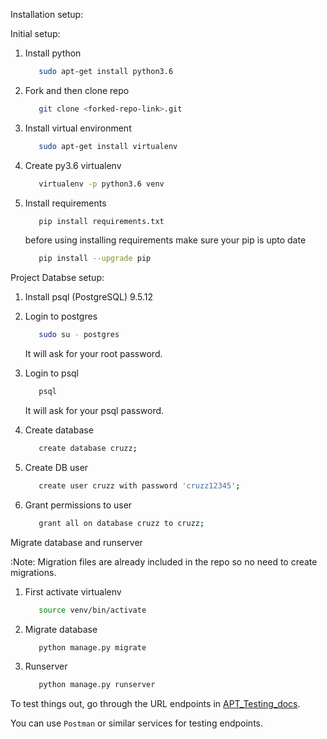 Installation setup:

Initial setup:

1. Install python
    ```bash
       sudo apt-get install python3.6
    ```

2. Fork and then clone repo
    ```bash
       git clone <forked-repo-link>.git
    ```

3. Install virtual environment
    ```bash
       sudo apt-get install virtualenv
    ```

4. Create py3.6 virtualenv
    ```bash
       virtualenv -p python3.6 venv
    ```

5. Install requirements
    ```bash
       pip install requirements.txt 
    ```
    
    before using installing requirements make sure your pip is upto date
    ```bash
       pip install --upgrade pip
    ```

Project Databse setup:
1. Install psql (PostgreSQL) 9.5.12

2. Login to postgres
    ```bash
       sudo su - postgres
    ```
    It will ask for your root password.

3. Login to psql
    ```bash
       psql
    ```
    It will ask for your psql password.

4. Create database
    ```bash
       create database cruzz;
    ```

5. Create DB user
    ```bash
       create user cruzz with password 'cruzz12345';
    ```

6. Grant permissions to user
    ```bash
       grant all on database cruzz to cruzz;
    ```


Migrate database and runserver

:Note: Migration files are already included in the repo so no need to create migrations.

1. First activate virtualenv
    ```bash
       source venv/bin/activate
    ```

2. Migrate database
    ```bash
       python manage.py migrate
    ```

3. Runserver
    ```bash
       python manage.py runserver
    ```


To test things out, go through the URL endpoints in [APT_Testing_docs](API_Docs.md).

You can use `Postman` or similar services for testing endpoints.
